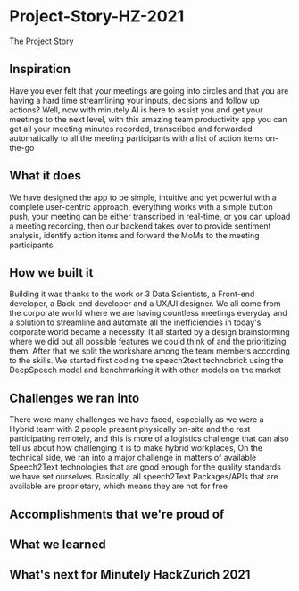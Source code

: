 # Project-Story-HZ-2021
The Project Story
## Inspiration
Have you ever felt that your meetings are going into circles and that you are having a hard time streamlining your inputs, decisions and follow up actions? Well, now with minutely AI is here to assist you and get your meetings to the next level, with this amazing team productivity app you can get all your meeting minutes recorded, transcribed and forwarded automatically to all the meeting participants with a list of action items on-the-go

## What it does
We have designed the app to be simple, intuitive and yet powerful with a complete user-centric approach, everything works with a simple button push, your meeting can be either transcribed in real-time, or you can upload a meeting recording, then our backend takes over to provide sentiment analysis, identify action items and forward the MoMs to the meeting participants
 
## How we built it
Building it was thanks to the work or 3 Data Scientists, a Front-end developer, a Back-end developer and a UX/UI designer. We all come from the corporate world where we are having countless meetings everyday and a solution to streamline and automate all the inefficiencies in today's corporate world became a necessity. It all started by a design brainstorming where we did put all possible features we could think of and the prioritizing them. After that we split the workshare among the team members according to the skills. We started first coding the speech2text technobrick using the DeepSpeech model and benchmarking it with other models on the market

## Challenges we ran into
There were many challenges we have faced, especially as we were a Hybrid team with 2 people present physically on-site and the rest participating remotely, and this is more of a logistics challenge that can also tell us about how challenging it is to make hybrid workplaces,
On the technical side, we ran into a major challenge in matters of available Speech2Text technologies that are good enough for the quality standards we have set ourselves. Basically, all speech2Text Packages/APIs that are available are proprietary, which means they are not for free

## Accomplishments that we're proud of

## What we learned

## What's next for Minutely HackZurich 2021

